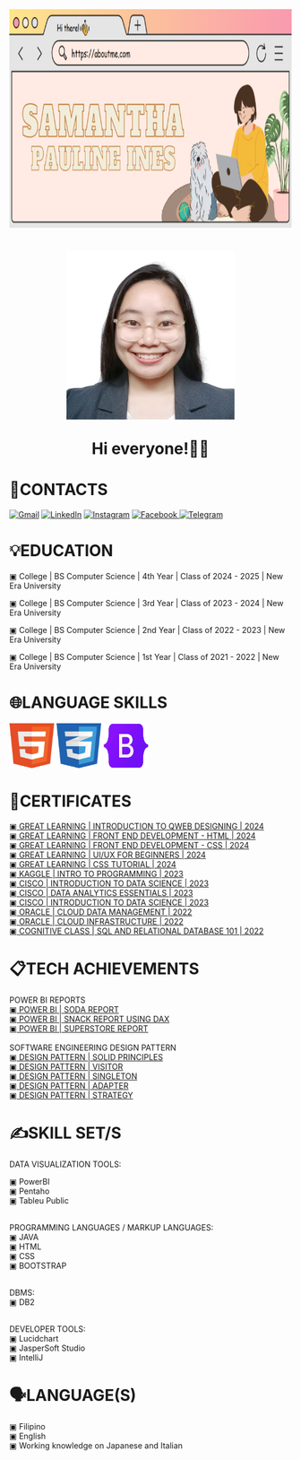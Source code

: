 <img src="https://github.com/SamanthaPaulineInes/pic/blob/main/me.png" width="4000" height="390">
<h1 align="center"><img src="https://github.com/SamanthaPaulineInes/pic/blob/main/NO%20BG_2_2.png" width="300" height="300">

Hi everyone!👋🏼</h1>

<h1>📩CONTACTS</h1>
<a href="mailto:1023inessamantha@gmail.com"><img alt="Gmail" src="https://img.shields.io/badge/Gmail-D14836?style=for-the-badge&logo=gmail&logoColor=white"/></a>
<a href="https://www.linkedin.com/in/samantha-pauline-ines-8a205b258/"><img alt="LinkedIn" src="https://img.shields.io/badge/linkedin-%230077B5.svg?style=for-the-badge&logo=linkedin&logoColor=white"/></a>
<a href="https://www.instagram.com/pauline.ines/"><img alt="Instagram" src="https://img.shields.io/badge/Instagram-E4405F?style=for-the-badge&logo=instagram&logoColor=white"/></a>
<a href="https://www.facebook.com/samanthapauline.ines"><img src="https://img.shields.io/badge/Facebook-%231877F2.svg?style=for-the-badge&logo=Facebook&logoColor=white" alt="Facebook">
<a href="@SamanthaInes1023"><img alt="Telegram" src="https://img.shields.io/badge/Telegram-2CA5E0?style=for-the-badge&logo=telegram&logoColor=white" /></a>

<h1>💡EDUCATION</h1>
<p>▣ College | BS Computer Science | 4th Year | Class of 2024 - 2025 | New Era University<br>
<p>▣ College | BS Computer Science | 3rd Year | Class of 2023 - 2024 | New Era University<br>
<p>▣ College | BS Computer Science | 2nd Year | Class of 2022 - 2023 | New Era University<br>
<p>▣ College | BS Computer Science | 1st Year | Class of 2021 - 2022 | New Era University<br>
</p>

<h1>🌐LANGUAGE SKILLS</h1>
<p><a><img src="https://github.com/SamanthaPaulineInes/pic/blob/main/html.png" width="80" height="80">
<img src="https://github.com/SamanthaPaulineInes/pic/blob/main/css.png" width="80" height="80">
<img src="https://github.com/SamanthaPaulineInes/pic/blob/main/bootstrap.png" width="80" height="80">
</p></a>
  
<h1>📜CERTIFICATES</h1>

<a href="https://olympus.mygreatlearning.com/courses/91537/certificate">▣ GREAT LEARNING | INTRODUCTION TO QWEB DESIGNING | 2024<br>
<a href="https://olympus.mygreatlearning.com/courses/12761/certificate">▣ GREAT LEARNING | FRONT END DEVELOPMENT - HTML | 2024<br>
<a href="https://olympus.mygreatlearning.com/courses/12800/certificate">▣ GREAT LEARNING | FRONT END DEVELOPMENT - CSS | 2024<br>
<a href="https://olympus.mygreatlearning.com/courses/55928/certificate">▣ GREAT LEARNING | UI/UX FOR BEGINNERS | 2024<br>
<a href="https://olympus.mygreatlearning.com/courses/47913/certificate">▣ GREAT LEARNING | CSS TUTORIAL | 2024<br>
<a href="https://www.kaggle.com/learn/certification/samanthapaulineines/intro-to-programming">▣ KAGGLE | INTRO TO PROGRAMMING | 2023<br>
<a href="https://www.credly.com/badges/703ae70a-9579-42e5-a1ad-9e15cd6a39de/public_url">▣ CISCO | INTRODUCTION TO DATA SCIENCE | 2023<br>
<a href="https://www.credly.com/badges/dd35ccde-d4ad-49b3-9d7c-903a00881689">▣ CISCO | DATA ANALYTICS ESSENTIALS | 2023<br>
<a href="https://simpli-web.app.link/e/5OvmqwIGZCb">▣ CISCO | INTRODUCTION TO DATA SCIENCE | 2023<br>
<a href="https://catalog-education.oracle.com/pls/certview/sharebadge?id=35BE8BB9B90DA1B6C5D5297F6EFBCFEDD0D8AEF58911344F37F6BB99E876E3A3">▣ ORACLE | CLOUD DATA MANAGEMENT | 2022<br>
<a href="https://catalog-education.oracle.com/pls/certview/sharebadge?id=EE8A2B06E2585B4615B037313C705BD4A25963F695905CB1A40B049026C7783A">▣ ORACLE | CLOUD INFRASTRUCTURE | 2022<br>
<a href="https://courses.cognitiveclass.ai/certificates/dcf24ba927f64eabb4bb7eaee203477b">▣ COGNITIVE CLASS | SQL AND RELATIONAL DATABASE 101 | 2022<br>
</a>

<h1>📋TECH ACHIEVEMENTS</h1>
POWER BI REPORTS<br>
<a href="https://app.powerbi.com/view?r=eyJrIjoiMTk5NThmNWItZWU4Yi00ZmQ4LWI2ZTMtMWNkYWU1ZDJjOTQ4IiwidCI6ImVmYWZiOWU3LWRlNjktNDVhMS04ZTk4LTFhMmZjNWMxMWJlNSIsImMiOjEwfQ%3D%3D">▣ POWER BI | SODA REPORT</a><br>
<a href="https://app.powerbi.com/view?r=eyJrIjoiMjRkMzY2ZjctMWYxNy00OWE1LTg3NjgtZjRmNjA1NTA2ZTE1IiwidCI6ImVmYWZiOWU3LWRlNjktNDVhMS04ZTk4LTFhMmZjNWMxMWJlNSIsImMiOjEwfQ%3D%3D">▣ POWER BI | SNACK REPORT USING DAX</a><br>
<a href="https://app.powerbi.com/view?r=eyJrIjoiZTg5MDZlZmItY2NjNC00ZmJhLThhNTYtNTkwOGYwYjM2ZjIzIiwidCI6ImVmYWZiOWU3LWRlNjktNDVhMS04ZTk4LTFhMmZjNWMxMWJlNSIsImMiOjEwfQ%3D%3D">▣ POWER BI | SUPERSTORE REPORT</a><br>
<br>
SOFTWARE ENGINEERING DESIGN PATTERN<br>
<a href="https://github.com/SamanthaPaulineInes/INES_SolidPrinciple">▣ DESIGN PATTERN | SOLID PRINCIPLES</a><br>
<a href="https://github.com/SamanthaPaulineInes/visitorPattern_INES">▣ DESIGN PATTERN | VISITOR</a><br>
<a href="https://github.com/SamanthaPaulineInes/singletonPattern_INES">▣ DESIGN PATTERN | SINGLETON</a><br>
<a href="https://github.com/SamanthaPaulineInes/adapterPattern_INES">▣ DESIGN PATTERN | ADAPTER</a><br>
<a href="https://github.com/SamanthaPaulineInes/INES_strategyPattern">▣ DESIGN PATTERN | STRATEGY</a><br>

<h1>✍SKILL SET/S</h1>
DATA VISUALIZATION TOOLS:
<p>▣ PowerBI
<br>▣ Pentaho
<br>▣ Tableu Public

<br>PROGRAMMING LANGUAGES / MARKUP LANGUAGES:
<br>▣ JAVA
<br>▣ HTML
<br>▣ CSS
<br>▣ BOOTSTRAP

<br>DBMS:
<br>▣ DB2

<br>DEVELOPER TOOLS:
<br>▣ Lucidchart
<br>▣ JasperSoft Studio
<br>▣ IntelliJ

<h1>🗣️LANGUAGE(S)</h1>
<p>▣ Filipino
<br>▣ English
<br>▣ Working knowledge on Japanese and Italian
</p>
